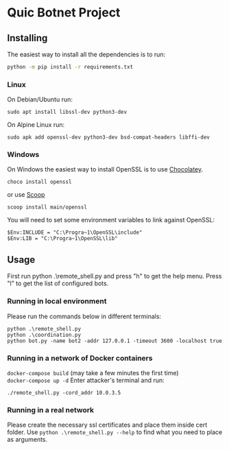 # Quic Botnet Project

## Installing

The easiest way to install all the dependencies is to run:

``` bash
python -m pip install -r requirements.txt
```

### Linux

On Debian/Ubuntu run:

``` console
sudo apt install libssl-dev python3-dev
```

On Alpine Linux run:

``` console
sudo apk add openssl-dev python3-dev bsd-compat-headers libffi-dev
```

### Windows

On Windows the easiest way to install OpenSSL is to use
[Chocolatey](https://chocolatey.org/).

``` console
choco install openssl
```

or use [Scoop](https://scoop.sh/)

``` console
scoop install main/openssl
```

You will need to set some environment variables to link against OpenSSL:

``` console
$Env:INCLUDE = "C:\Progra~1\OpenSSL\include"
$Env:LIB = "C:\Progra~1\OpenSSL\lib"
```

## Usage

First run python .\remote_shell.py and press "h" to get the help menu.
Press "l" to get the list of configured bots.

### Running in local environment
Please run the commands below in different terminals:
```
python .\remote_shell.py
python .\coordination.py
python bot.py -name bot2 -addr 127.0.0.1 -timeout 3600 -localhost true
```

### Running in a network of Docker containers
`docker-compose build` (may take a few minutes the first time)  
`docker-compose up -d`
Enter attacker's terminal and run:

`./remote_shell.py -cord_addr 10.0.3.5`

### Running in a real network
Please create the necessary ssl certificates and place them inside cert folder.
Use `python .\remote_shell.py --help` to find what you need to place as arguments.